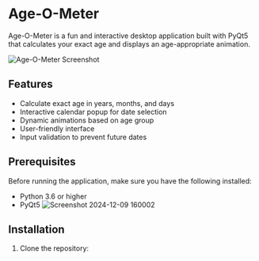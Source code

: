 # Age-O-Meter

Age-O-Meter is a fun and interactive desktop application built with PyQt5 that calculates your exact age and displays an age-appropriate animation.

![Age-O-Meter Screenshot](screenshots/app_screenshot.png)

## Features

- Calculate exact age in years, months, and days
- Interactive calendar popup for date selection
- Dynamic animations based on age group
- User-friendly interface
- Input validation to prevent future dates

## Prerequisites

Before running the application, make sure you have the following installed:
- Python 3.6 or higher
- PyQt5
![Screenshot 2024-12-09 160002](https://github.com/user-attachments/assets/c3d6f40b-9bfe-4bd1-bf16-b50547da9333)

## Installation

1. Clone the repository: 
